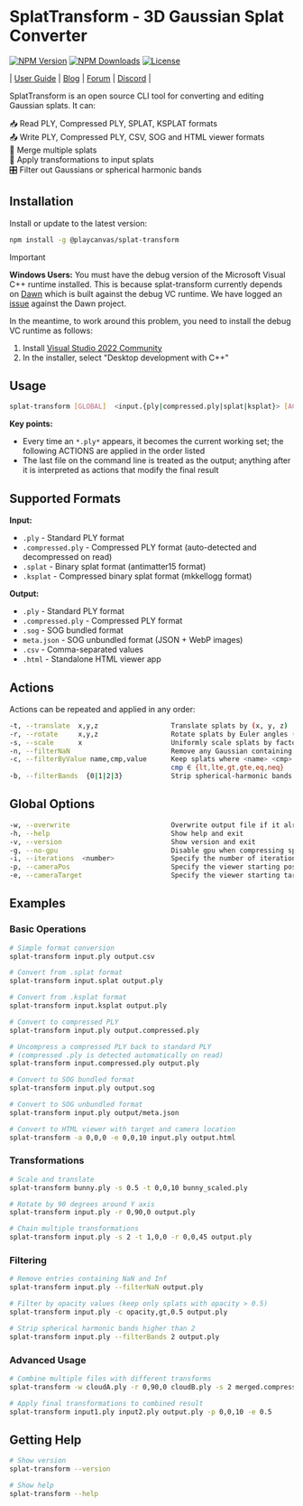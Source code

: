 # SplatTransform - 3D Gaussian Splat Converter

[![NPM Version](https://img.shields.io/npm/v/@playcanvas/splat-transform.svg)](https://www.npmjs.com/package/@playcanvas/splat-transform)
[![NPM Downloads](https://img.shields.io/npm/dw/@playcanvas/splat-transform)](https://npmtrends.com/@playcanvas/splat-transform)
[![License](https://img.shields.io/npm/l/@playcanvas/splat-transform.svg)](https://github.com/playcanvas/splat-transform/blob/main/LICENSE)

| [User Guide](https://developer.playcanvas.com/user-manual/gaussian-splatting/editing/splat-transform/) | [Blog](https://blog.playcanvas.com/) | [Forum](https://forum.playcanvas.com/) | [Discord](https://discord.gg/RSaMRzg) |

SplatTransform is an open source CLI tool for converting and editing Gaussian splats. It can:

📥 Read PLY, Compressed PLY, SPLAT, KSPLAT formats  
📤 Write PLY, Compressed PLY, CSV, SOG and HTML viewer formats  
🔗 Merge multiple splats  
🔄 Apply transformations to input splats  
🎛️ Filter out Gaussians or spherical harmonic bands

## Installation

Install or update to the latest version:

```bash
npm install -g @playcanvas/splat-transform
```

> [!IMPORTANT]
> **Windows Users:** You must have the debug version of the Microsoft Visual C++ runtime installed. This is because splat-transform currently depends on [Dawn](https://dawn.googlesource.com/dawn) which is built against the debug VC runtime. We have logged an [issue](https://issues.chromium.org/issues/443906265) against the Dawn project.
>
> In the meantime, to work around this problem, you need to install the debug VC runtime as follows:
>
> 1. Install [Visual Studio 2022 Community](https://visualstudio.microsoft.com/vs/community/)
> 2. In the installer, select "Desktop development with C++"

## Usage

```bash
splat-transform [GLOBAL]  <input.{ply|compressed.ply|splat|ksplat}> [ACTIONS]  ...  <output.{ply|compressed.ply|sog|meta.json|csv|html}> [ACTIONS]
```

**Key points:**
- Every time an `*.ply*` appears, it becomes the current working set; the following ACTIONS are applied in the order listed
- The last file on the command line is treated as the output; anything after it is interpreted as actions that modify the final result

## Supported Formats

**Input:**
- `.ply` - Standard PLY format
- `.compressed.ply` - Compressed PLY format (auto-detected and decompressed on read)
- `.splat` - Binary splat format (antimatter15 format)
- `.ksplat` - Compressed binary splat format (mkkellogg format)

**Output:**
- `.ply` - Standard PLY format
- `.compressed.ply` - Compressed PLY format
- `.sog` - SOG bundled format
- `meta.json` - SOG unbundled format (JSON + WebP images)
- `.csv` - Comma-separated values
- `.html` - Standalone HTML viewer app

## Actions

Actions can be repeated and applied in any order:

```bash
-t, --translate  x,y,z                  Translate splats by (x, y, z)
-r, --rotate     x,y,z                  Rotate splats by Euler angles (deg)
-s, --scale      x                      Uniformly scale splats by factor x
-n, --filterNaN                         Remove any Gaussian containing NaN/Inf
-c, --filterByValue name,cmp,value      Keep splats where <name> <cmp> <value>
                                        cmp ∈ {lt,lte,gt,gte,eq,neq}
-b, --filterBands  {0|1|2|3}            Strip spherical-harmonic bands > N
```

## Global Options

```bash
-w, --overwrite                         Overwrite output file if it already exists
-h, --help                              Show help and exit
-v, --version                           Show version and exit
-g, --no-gpu                            Disable gpu when compressing spherical harmonics.
-i, --iterations  <number>              Specify the number of iterations when compressing spherical harmonics. More iterations generally lead to better results. Default is 10.
-p, --cameraPos                         Specify the viewer starting position. Default is 2,2,-2.
-e, --cameraTarget                      Specify the viewer starting target. Default is 0,0,0.
```

## Examples

### Basic Operations

```bash
# Simple format conversion
splat-transform input.ply output.csv

# Convert from .splat format
splat-transform input.splat output.ply

# Convert from .ksplat format
splat-transform input.ksplat output.ply

# Convert to compressed PLY
splat-transform input.ply output.compressed.ply

# Uncompress a compressed PLY back to standard PLY
# (compressed .ply is detected automatically on read)
splat-transform input.compressed.ply output.ply

# Convert to SOG bundled format
splat-transform input.ply output.sog

# Convert to SOG unbundled format
splat-transform input.ply output/meta.json

# Convert to HTML viewer with target and camera location
splat-transform -a 0,0,0 -e 0,0,10 input.ply output.html
```

### Transformations

```bash
# Scale and translate
splat-transform bunny.ply -s 0.5 -t 0,0,10 bunny_scaled.ply

# Rotate by 90 degrees around Y axis
splat-transform input.ply -r 0,90,0 output.ply

# Chain multiple transformations
splat-transform input.ply -s 2 -t 1,0,0 -r 0,0,45 output.ply
```

### Filtering

```bash
# Remove entries containing NaN and Inf
splat-transform input.ply --filterNaN output.ply

# Filter by opacity values (keep only splats with opacity > 0.5)
splat-transform input.ply -c opacity,gt,0.5 output.ply

# Strip spherical harmonic bands higher than 2
splat-transform input.ply --filterBands 2 output.ply
```

### Advanced Usage

```bash
# Combine multiple files with different transforms
splat-transform -w cloudA.ply -r 0,90,0 cloudB.ply -s 2 merged.compressed.ply

# Apply final transformations to combined result
splat-transform input1.ply input2.ply output.ply -p 0,0,10 -e 0.5
```

## Getting Help

```bash
# Show version
splat-transform --version

# Show help
splat-transform --help
```
